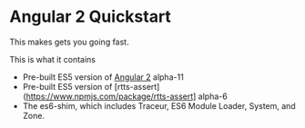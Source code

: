 # Angular 2 Quickstart

This makes gets you going fast.

This is what it contains
 - Pre-built ES5 version of [Angular 2](https://www.npmjs.com/package/angular2) alpha-11
 - Pre-built ES5 version of [rtts-assert](https://www.npmjs.com/package/rtts-assert] alpha-6
 - The es6-shim, which includes Traceur, ES6 Module Loader, System, and Zone.
